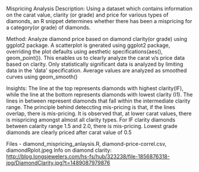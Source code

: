 Mispricing Analysis
Description: Using a dataset which contains information on the carat value, clarity (or grade) and price for various types of diamonds, an R snippet determines whether there has been a mispricing for a category(or grade) of diamonds.

Method: Analyze diamond price based on diamond clarity(or grade) using ggplot2 package. A scatterplot is gnerated using ggplot2 package, overriding the plot defaults using aesthetic specifications(aes(), geom_point()). This enables us to clearly analyze the carat v/s price data based on clarity. Only statistically significant data is analyzed by limiting data in the 'data' specification. Average values are analyzed as smoothed curves using geom_smooth()

Insights: The line at the top represents diamonds with highest clarity(IF), while the line at the bottom represents diamonds with lowest clarity (I1). The lines in between represent diamonds that fall within the intermediate clarity range. The principle behind deteccting mis-pricing is that, if the lines overlap, there is mis-pricing. It is observed that, at lower carat values, there is mispricing amongst almost all clarity types. For IF clarity diamonds between calarity range 1.5 and 2.0, there is mis-pricing. Lowest grade diamonds are clearly priced after carat value of 0.5

Files - diamond_mispricing_anlaysis.R, diamond-price-correl.csv, diamondRplot.jpeg Info on diamond clarity: http://blog.longsjewelers.com/hs-fs/hub/323238/file-1856876318-jpg/DiamondClarity.jpg?t=1489087979876
